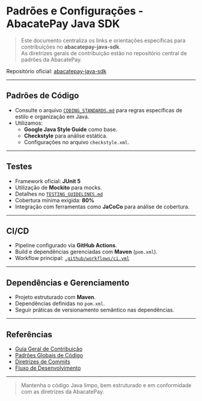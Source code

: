 
# Padrões e Configurações - AbacatePay Java SDK

> Este documento centraliza os links e orientações específicas para contribuições no **abacatepay-java-sdk**.  
> As diretrizes gerais de contribuição estão no repositório central de padrões da AbacatePay.

Repositório oficial: [abacatepay-java-sdk](https://github.com/AbacatePay/abacatepay-java-sdk)

---

## Padrões de Código

- Consulte o arquivo [`CODING_STANDARDS.md`](https://github.com/AbacatePay/abacatepay-java-sdk/blob/main/CODING_STANDARDS.md) para regras específicas de estilo e organização em Java.
- Utilizamos:
  - **Google Java Style Guide** como base.
  - **Checkstyle** para análise estática.
  - Configurações no arquivo `checkstyle.xml`.

---

## Testes

- Framework oficial: **JUnit 5**
- Utilização de **Mockito** para mocks.
- Detalhes no [`TESTING_GUIDELINES.md`](https://github.com/AbacatePay/abacatepay-java-sdk/blob/main/TESTING_GUIDELINES.md)
- Cobertura mínima exigida: **80%**
- Integração com ferramentas como **JaCoCo** para análise de cobertura.

---

## CI/CD

- Pipeline configurado via **GitHub Actions**.
- Build e dependências gerenciadas com **Maven** (`pom.xml`).
- Workflow principal: [`.github/workflows/ci.yml`](https://github.com/AbacatePay/abacatepay-java-sdk/blob/main/.github/workflows/ci.yml)

---

## Dependências e Gerenciamento

- Projeto estruturado com **Maven**.
- Dependências definidas no `pom.xml`.
- Seguir práticas de versionamento semântico nas dependências.

---

## Referências

- [Guia Geral de Contribuição](/contributors/CONTRIBUTING.md)
- [Padrões Globais de Código](/contributors/CODING_STANDARDS.md)
- [Diretrizes de Commits](/contributors/COMMIT_GUIDELINES.md)
- [Fluxo de Desenvolvimento](/contributors/DEVELOPMENT_WORKFLOW.md)

---

> Mantenha o código Java limpo, bem estruturado e em conformidade com as diretrizes da AbacatePay.